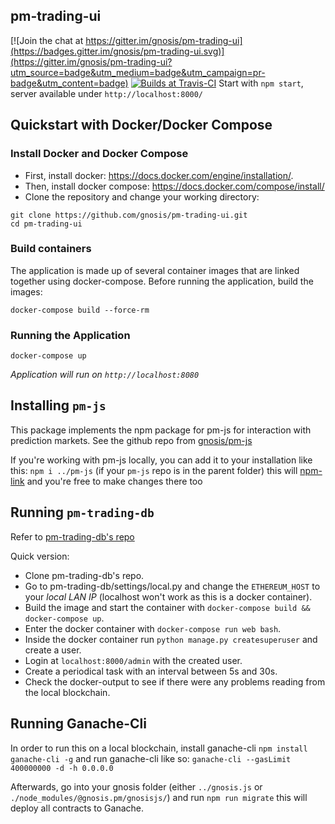 pm-trading-ui
------

[![Join the chat at https://gitter.im/gnosis/pm-trading-ui](https://badges.gitter.im/gnosis/pm-trading-ui.svg)](https://gitter.im/gnosis/pm-trading-ui?utm_source=badge&utm_medium=badge&utm_campaign=pr-badge&utm_content=badge)
[![Builds at Travis-CI](https://travis-ci.org/gnosis/pm-trading-ui.svg?branch=master)](https://travis-ci.org/gnosis/pm-trading-ui)
Start with `npm start`, server available under `http://localhost:8000/`

Quickstart with Docker/Docker Compose
-----

### Install Docker and Docker Compose
* First, install docker: https://docs.docker.com/engine/installation/.
* Then, install docker compose: https://docs.docker.com/compose/install/
* Clone the repository and change your working directory:

```
git clone https://github.com/gnosis/pm-trading-ui.git
cd pm-trading-ui
```

### Build containers
The application is made up of several container images that are linked together using docker-compose. Before running the application, build the images:

`docker-compose build --force-rm`

### Running the Application

```
docker-compose up
```

*Application will run on `http://localhost:8080`*


Installing `pm-js`
------

This package implements the npm package for pm-js for interaction with prediction markets. See the github repo from [gnosis/pm-js](https://github.com/gnosis/pm-js)

If you're working with pm-js locally, you can add it to your installation like this: `npm i ../pm-js` (if your `pm-js` repo is in the parent folder) this will [npm-link](https://docs.npmjs.com/cli/link) and you're free to make changes there too

Running `pm-trading-db`
------
Refer to [pm-trading-db's repo](https://github.com/gnosis/pm-trading-db)

Quick version:
- Clone pm-trading-db's repo.
- Go to pm-trading-db/settings/local.py and change the `ETHEREUM_HOST` to your *local LAN IP* (localhost won't work as this is a docker container).
- Build the image and start the container with `docker-compose build && docker-compose up`.
- Enter the docker container with `docker-compose run web bash`.
- Inside the docker container run `python manage.py createsuperuser` and create a user.
- Login at `localhost:8000/admin` with the created user.
- Create a periodical task with an interval between 5s and 30s.
- Check the docker-output to see if there were any problems reading from the local blockchain.

Running Ganache-Cli
------

In order to run this on a local blockchain, install ganache-cli `npm install ganache-cli -g` and run ganache-cli like so:
`ganache-cli --gasLimit 400000000 -d -h 0.0.0.0`

Afterwards, go into your gnosis folder (either `../gnosis.js` or `./node_modules/@gnosis.pm/gnosisjs/`) and run `npm run migrate` this will deploy all contracts to Ganache.

